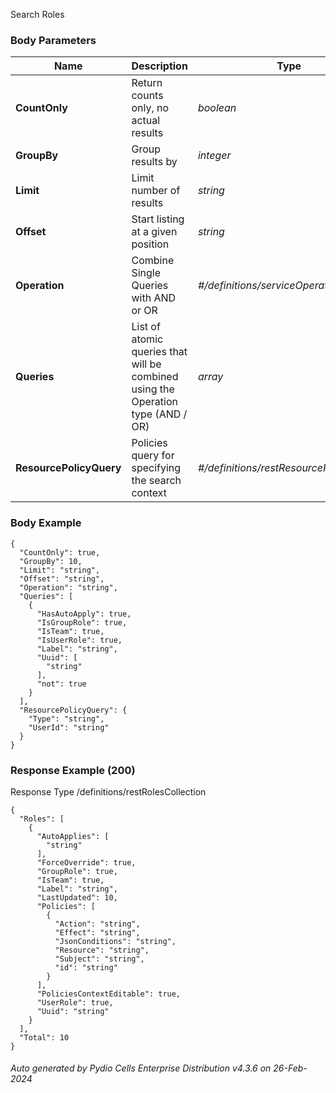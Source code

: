 






 
Search Roles  


### Body Parameters

Name | Description | Type | Required
---|---|---|---
**CountOnly** | Return counts only, no actual results | _boolean_ |   
**GroupBy** | Group results by | _integer_ |   
**Limit** | Limit number of results | _string_ |   
**Offset** | Start listing at a given position | _string_ |   
**Operation** | Combine Single Queries with AND or OR | _#/definitions/serviceOperationType_ |   
**Queries** | List of atomic queries that will be combined using the Operation type (AND / OR) | _array_ |   
**ResourcePolicyQuery** | Policies query for specifying the search context | _#/definitions/restResourcePolicyQuery_ |   


### Body Example
```
{
  "CountOnly": true,
  "GroupBy": 10,
  "Limit": "string",
  "Offset": "string",
  "Operation": "string",
  "Queries": [
    {
      "HasAutoApply": true,
      "IsGroupRole": true,
      "IsTeam": true,
      "IsUserRole": true,
      "Label": "string",
      "Uuid": [
        "string"
      ],
      "not": true
    }
  ],
  "ResourcePolicyQuery": {
    "Type": "string",
    "UserId": "string"
  }
}
```






### Response Example (200)
Response Type /definitions/restRolesCollection

```
{
  "Roles": [
    {
      "AutoApplies": [
        "string"
      ],
      "ForceOverride": true,
      "GroupRole": true,
      "IsTeam": true,
      "Label": "string",
      "LastUpdated": 10,
      "Policies": [
        {
          "Action": "string",
          "Effect": "string",
          "JsonConditions": "string",
          "Resource": "string",
          "Subject": "string",
          "id": "string"
        }
      ],
      "PoliciesContextEditable": true,
      "UserRole": true,
      "Uuid": "string"
    }
  ],
  "Total": 10
}
```




###### Auto generated by Pydio Cells Enterprise Distribution v4.3.6 on 26-Feb-2024
